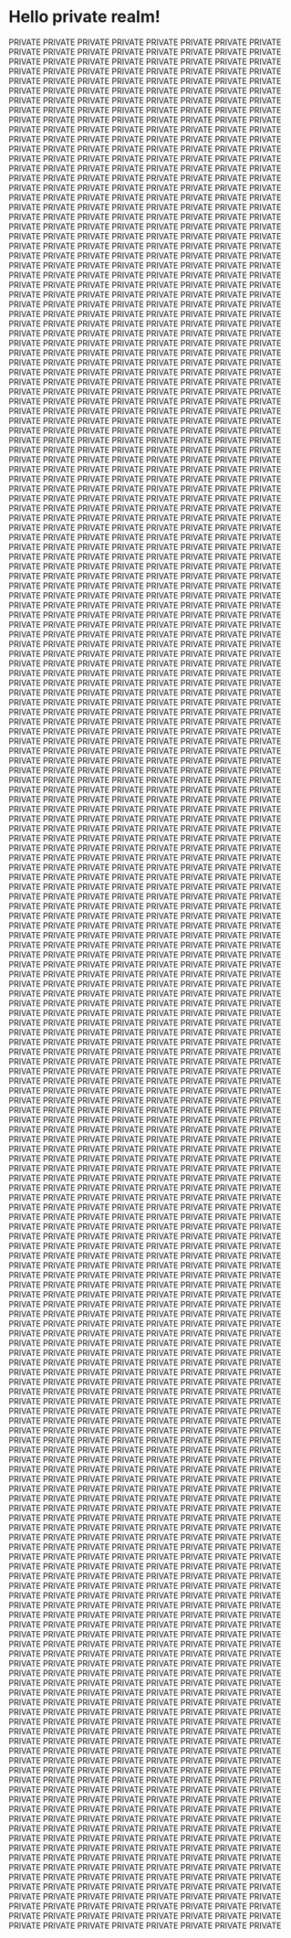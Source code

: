 # Hello private realm!

PRIVATE PRIVATE PRIVATE PRIVATE PRIVATE PRIVATE PRIVATE PRIVATE PRIVATE PRIVATE PRIVATE PRIVATE PRIVATE PRIVATE PRIVATE PRIVATE PRIVATE PRIVATE PRIVATE PRIVATE PRIVATE PRIVATE PRIVATE PRIVATE PRIVATE PRIVATE PRIVATE PRIVATE PRIVATE PRIVATE PRIVATE PRIVATE PRIVATE PRIVATE PRIVATE PRIVATE PRIVATE PRIVATE PRIVATE PRIVATE PRIVATE PRIVATE PRIVATE PRIVATE PRIVATE PRIVATE PRIVATE PRIVATE PRIVATE PRIVATE PRIVATE PRIVATE PRIVATE PRIVATE PRIVATE PRIVATE PRIVATE PRIVATE PRIVATE PRIVATE PRIVATE PRIVATE PRIVATE PRIVATE PRIVATE PRIVATE PRIVATE PRIVATE PRIVATE PRIVATE PRIVATE PRIVATE PRIVATE PRIVATE PRIVATE PRIVATE PRIVATE PRIVATE PRIVATE PRIVATE PRIVATE PRIVATE PRIVATE PRIVATE PRIVATE PRIVATE PRIVATE PRIVATE PRIVATE PRIVATE PRIVATE PRIVATE PRIVATE PRIVATE PRIVATE PRIVATE PRIVATE PRIVATE PRIVATE PRIVATE PRIVATE PRIVATE PRIVATE PRIVATE PRIVATE PRIVATE PRIVATE PRIVATE PRIVATE PRIVATE PRIVATE PRIVATE PRIVATE PRIVATE PRIVATE PRIVATE PRIVATE PRIVATE PRIVATE PRIVATE PRIVATE PRIVATE PRIVATE PRIVATE PRIVATE PRIVATE PRIVATE PRIVATE PRIVATE PRIVATE PRIVATE PRIVATE PRIVATE PRIVATE PRIVATE PRIVATE PRIVATE PRIVATE PRIVATE PRIVATE PRIVATE PRIVATE PRIVATE PRIVATE PRIVATE PRIVATE PRIVATE PRIVATE PRIVATE PRIVATE PRIVATE PRIVATE PRIVATE PRIVATE PRIVATE PRIVATE PRIVATE PRIVATE PRIVATE PRIVATE PRIVATE PRIVATE PRIVATE PRIVATE PRIVATE PRIVATE PRIVATE PRIVATE PRIVATE PRIVATE PRIVATE PRIVATE PRIVATE PRIVATE PRIVATE PRIVATE PRIVATE PRIVATE PRIVATE PRIVATE PRIVATE PRIVATE PRIVATE PRIVATE PRIVATE PRIVATE PRIVATE PRIVATE PRIVATE PRIVATE PRIVATE PRIVATE PRIVATE PRIVATE PRIVATE PRIVATE PRIVATE PRIVATE PRIVATE PRIVATE PRIVATE PRIVATE PRIVATE PRIVATE PRIVATE PRIVATE PRIVATE PRIVATE PRIVATE PRIVATE PRIVATE PRIVATE PRIVATE PRIVATE PRIVATE PRIVATE PRIVATE PRIVATE PRIVATE PRIVATE PRIVATE PRIVATE PRIVATE PRIVATE PRIVATE PRIVATE PRIVATE PRIVATE PRIVATE PRIVATE PRIVATE PRIVATE PRIVATE PRIVATE PRIVATE PRIVATE PRIVATE PRIVATE PRIVATE PRIVATE PRIVATE PRIVATE PRIVATE PRIVATE PRIVATE PRIVATE PRIVATE PRIVATE PRIVATE PRIVATE PRIVATE PRIVATE PRIVATE PRIVATE PRIVATE PRIVATE PRIVATE PRIVATE PRIVATE PRIVATE PRIVATE PRIVATE PRIVATE PRIVATE PRIVATE PRIVATE PRIVATE PRIVATE PRIVATE PRIVATE PRIVATE PRIVATE PRIVATE PRIVATE PRIVATE PRIVATE PRIVATE PRIVATE PRIVATE PRIVATE PRIVATE PRIVATE PRIVATE PRIVATE PRIVATE PRIVATE PRIVATE PRIVATE PRIVATE PRIVATE PRIVATE PRIVATE PRIVATE PRIVATE PRIVATE PRIVATE PRIVATE PRIVATE PRIVATE PRIVATE PRIVATE PRIVATE PRIVATE PRIVATE PRIVATE PRIVATE PRIVATE PRIVATE PRIVATE PRIVATE PRIVATE PRIVATE PRIVATE PRIVATE PRIVATE PRIVATE PRIVATE PRIVATE PRIVATE PRIVATE PRIVATE PRIVATE PRIVATE PRIVATE PRIVATE PRIVATE PRIVATE PRIVATE PRIVATE PRIVATE PRIVATE PRIVATE PRIVATE PRIVATE PRIVATE PRIVATE PRIVATE PRIVATE PRIVATE PRIVATE PRIVATE PRIVATE PRIVATE PRIVATE PRIVATE PRIVATE PRIVATE PRIVATE PRIVATE PRIVATE PRIVATE PRIVATE PRIVATE PRIVATE PRIVATE PRIVATE PRIVATE PRIVATE PRIVATE PRIVATE PRIVATE PRIVATE PRIVATE PRIVATE PRIVATE PRIVATE PRIVATE PRIVATE PRIVATE PRIVATE PRIVATE PRIVATE PRIVATE PRIVATE PRIVATE PRIVATE PRIVATE PRIVATE PRIVATE PRIVATE PRIVATE PRIVATE PRIVATE PRIVATE PRIVATE PRIVATE PRIVATE PRIVATE PRIVATE PRIVATE PRIVATE PRIVATE PRIVATE PRIVATE PRIVATE PRIVATE PRIVATE PRIVATE PRIVATE PRIVATE PRIVATE PRIVATE PRIVATE PRIVATE PRIVATE PRIVATE PRIVATE PRIVATE PRIVATE PRIVATE PRIVATE PRIVATE PRIVATE PRIVATE PRIVATE PRIVATE PRIVATE PRIVATE PRIVATE PRIVATE PRIVATE PRIVATE PRIVATE PRIVATE PRIVATE PRIVATE PRIVATE PRIVATE PRIVATE PRIVATE PRIVATE PRIVATE PRIVATE PRIVATE PRIVATE PRIVATE PRIVATE PRIVATE PRIVATE PRIVATE PRIVATE PRIVATE PRIVATE PRIVATE PRIVATE PRIVATE PRIVATE PRIVATE PRIVATE PRIVATE PRIVATE PRIVATE PRIVATE PRIVATE PRIVATE PRIVATE PRIVATE PRIVATE PRIVATE PRIVATE PRIVATE PRIVATE PRIVATE PRIVATE PRIVATE PRIVATE PRIVATE PRIVATE PRIVATE PRIVATE PRIVATE PRIVATE PRIVATE PRIVATE PRIVATE PRIVATE PRIVATE PRIVATE PRIVATE PRIVATE PRIVATE PRIVATE PRIVATE PRIVATE PRIVATE PRIVATE PRIVATE PRIVATE PRIVATE PRIVATE PRIVATE PRIVATE PRIVATE PRIVATE PRIVATE PRIVATE PRIVATE PRIVATE PRIVATE PRIVATE PRIVATE PRIVATE PRIVATE PRIVATE PRIVATE PRIVATE PRIVATE PRIVATE PRIVATE PRIVATE PRIVATE PRIVATE PRIVATE PRIVATE PRIVATE PRIVATE PRIVATE PRIVATE PRIVATE PRIVATE PRIVATE PRIVATE PRIVATE PRIVATE PRIVATE PRIVATE PRIVATE PRIVATE PRIVATE PRIVATE PRIVATE PRIVATE PRIVATE PRIVATE PRIVATE PRIVATE PRIVATE PRIVATE PRIVATE PRIVATE PRIVATE PRIVATE PRIVATE PRIVATE PRIVATE PRIVATE PRIVATE PRIVATE PRIVATE PRIVATE PRIVATE PRIVATE PRIVATE PRIVATE PRIVATE PRIVATE PRIVATE PRIVATE PRIVATE PRIVATE PRIVATE PRIVATE PRIVATE PRIVATE PRIVATE PRIVATE PRIVATE PRIVATE PRIVATE PRIVATE PRIVATE PRIVATE PRIVATE PRIVATE PRIVATE PRIVATE PRIVATE PRIVATE PRIVATE PRIVATE PRIVATE PRIVATE PRIVATE PRIVATE PRIVATE PRIVATE PRIVATE PRIVATE PRIVATE PRIVATE PRIVATE PRIVATE PRIVATE PRIVATE PRIVATE PRIVATE PRIVATE PRIVATE PRIVATE PRIVATE PRIVATE PRIVATE PRIVATE PRIVATE PRIVATE PRIVATE PRIVATE PRIVATE PRIVATE PRIVATE PRIVATE PRIVATE PRIVATE PRIVATE PRIVATE PRIVATE PRIVATE PRIVATE PRIVATE PRIVATE PRIVATE PRIVATE PRIVATE PRIVATE PRIVATE PRIVATE PRIVATE PRIVATE PRIVATE PRIVATE PRIVATE PRIVATE PRIVATE PRIVATE PRIVATE PRIVATE PRIVATE PRIVATE PRIVATE PRIVATE PRIVATE PRIVATE PRIVATE PRIVATE PRIVATE PRIVATE PRIVATE PRIVATE PRIVATE PRIVATE PRIVATE PRIVATE PRIVATE PRIVATE PRIVATE PRIVATE PRIVATE PRIVATE PRIVATE PRIVATE PRIVATE PRIVATE PRIVATE PRIVATE PRIVATE PRIVATE PRIVATE PRIVATE PRIVATE PRIVATE PRIVATE PRIVATE PRIVATE PRIVATE PRIVATE PRIVATE PRIVATE PRIVATE PRIVATE PRIVATE PRIVATE PRIVATE PRIVATE PRIVATE PRIVATE PRIVATE PRIVATE PRIVATE PRIVATE PRIVATE PRIVATE PRIVATE PRIVATE PRIVATE PRIVATE PRIVATE PRIVATE PRIVATE PRIVATE PRIVATE PRIVATE PRIVATE PRIVATE PRIVATE PRIVATE PRIVATE PRIVATE PRIVATE PRIVATE PRIVATE PRIVATE PRIVATE PRIVATE PRIVATE PRIVATE PRIVATE PRIVATE PRIVATE PRIVATE PRIVATE PRIVATE PRIVATE PRIVATE PRIVATE PRIVATE PRIVATE PRIVATE PRIVATE PRIVATE PRIVATE PRIVATE PRIVATE PRIVATE PRIVATE PRIVATE PRIVATE PRIVATE PRIVATE PRIVATE PRIVATE PRIVATE PRIVATE PRIVATE PRIVATE PRIVATE PRIVATE PRIVATE PRIVATE PRIVATE PRIVATE PRIVATE PRIVATE PRIVATE PRIVATE PRIVATE PRIVATE PRIVATE PRIVATE PRIVATE PRIVATE PRIVATE PRIVATE PRIVATE PRIVATE PRIVATE PRIVATE PRIVATE PRIVATE PRIVATE PRIVATE PRIVATE PRIVATE PRIVATE PRIVATE PRIVATE PRIVATE PRIVATE PRIVATE PRIVATE PRIVATE PRIVATE PRIVATE PRIVATE PRIVATE PRIVATE PRIVATE PRIVATE PRIVATE PRIVATE PRIVATE PRIVATE PRIVATE PRIVATE PRIVATE PRIVATE PRIVATE PRIVATE PRIVATE PRIVATE PRIVATE PRIVATE PRIVATE PRIVATE PRIVATE PRIVATE PRIVATE PRIVATE PRIVATE PRIVATE PRIVATE PRIVATE PRIVATE PRIVATE PRIVATE PRIVATE PRIVATE PRIVATE PRIVATE PRIVATE PRIVATE PRIVATE PRIVATE PRIVATE PRIVATE PRIVATE PRIVATE PRIVATE PRIVATE PRIVATE PRIVATE PRIVATE PRIVATE PRIVATE PRIVATE PRIVATE PRIVATE PRIVATE PRIVATE PRIVATE PRIVATE PRIVATE PRIVATE PRIVATE PRIVATE PRIVATE PRIVATE PRIVATE PRIVATE PRIVATE PRIVATE PRIVATE PRIVATE PRIVATE PRIVATE PRIVATE PRIVATE PRIVATE PRIVATE PRIVATE PRIVATE PRIVATE PRIVATE PRIVATE PRIVATE PRIVATE PRIVATE PRIVATE PRIVATE PRIVATE PRIVATE PRIVATE PRIVATE PRIVATE PRIVATE PRIVATE PRIVATE PRIVATE PRIVATE PRIVATE PRIVATE PRIVATE PRIVATE PRIVATE PRIVATE PRIVATE PRIVATE PRIVATE PRIVATE PRIVATE PRIVATE PRIVATE PRIVATE PRIVATE PRIVATE PRIVATE PRIVATE PRIVATE PRIVATE PRIVATE PRIVATE PRIVATE PRIVATE PRIVATE PRIVATE PRIVATE PRIVATE PRIVATE PRIVATE PRIVATE PRIVATE PRIVATE PRIVATE PRIVATE PRIVATE PRIVATE PRIVATE PRIVATE PRIVATE PRIVATE PRIVATE PRIVATE PRIVATE PRIVATE PRIVATE PRIVATE PRIVATE PRIVATE PRIVATE PRIVATE PRIVATE PRIVATE PRIVATE PRIVATE PRIVATE PRIVATE PRIVATE PRIVATE PRIVATE PRIVATE PRIVATE PRIVATE PRIVATE PRIVATE PRIVATE PRIVATE PRIVATE PRIVATE PRIVATE PRIVATE PRIVATE PRIVATE PRIVATE PRIVATE PRIVATE PRIVATE PRIVATE PRIVATE PRIVATE PRIVATE PRIVATE PRIVATE PRIVATE PRIVATE PRIVATE PRIVATE PRIVATE PRIVATE PRIVATE PRIVATE PRIVATE PRIVATE PRIVATE PRIVATE PRIVATE PRIVATE PRIVATE PRIVATE PRIVATE PRIVATE PRIVATE PRIVATE PRIVATE PRIVATE PRIVATE PRIVATE PRIVATE PRIVATE PRIVATE PRIVATE PRIVATE PRIVATE PRIVATE PRIVATE PRIVATE PRIVATE PRIVATE PRIVATE PRIVATE PRIVATE PRIVATE PRIVATE PRIVATE PRIVATE PRIVATE PRIVATE PRIVATE PRIVATE PRIVATE PRIVATE PRIVATE PRIVATE PRIVATE PRIVATE PRIVATE PRIVATE PRIVATE PRIVATE PRIVATE PRIVATE PRIVATE PRIVATE PRIVATE PRIVATE PRIVATE PRIVATE PRIVATE PRIVATE PRIVATE PRIVATE PRIVATE PRIVATE PRIVATE PRIVATE PRIVATE PRIVATE PRIVATE PRIVATE PRIVATE PRIVATE PRIVATE PRIVATE PRIVATE PRIVATE PRIVATE PRIVATE PRIVATE PRIVATE PRIVATE PRIVATE PRIVATE PRIVATE PRIVATE PRIVATE PRIVATE PRIVATE PRIVATE PRIVATE PRIVATE PRIVATE PRIVATE PRIVATE PRIVATE PRIVATE PRIVATE PRIVATE PRIVATE PRIVATE PRIVATE PRIVATE PRIVATE PRIVATE PRIVATE PRIVATE PRIVATE PRIVATE PRIVATE PRIVATE PRIVATE PRIVATE PRIVATE PRIVATE PRIVATE PRIVATE PRIVATE PRIVATE PRIVATE PRIVATE PRIVATE PRIVATE PRIVATE PRIVATE PRIVATE PRIVATE PRIVATE PRIVATE PRIVATE PRIVATE PRIVATE PRIVATE PRIVATE PRIVATE PRIVATE PRIVATE PRIVATE PRIVATE PRIVATE PRIVATE PRIVATE PRIVATE PRIVATE PRIVATE PRIVATE PRIVATE PRIVATE PRIVATE PRIVATE PRIVATE PRIVATE PRIVATE PRIVATE PRIVATE PRIVATE PRIVATE PRIVATE PRIVATE PRIVATE PRIVATE PRIVATE PRIVATE PRIVATE PRIVATE PRIVATE PRIVATE PRIVATE PRIVATE PRIVATE PRIVATE PRIVATE PRIVATE PRIVATE PRIVATE PRIVATE PRIVATE PRIVATE PRIVATE PRIVATE PRIVATE PRIVATE PRIVATE PRIVATE PRIVATE PRIVATE PRIVATE PRIVATE PRIVATE PRIVATE PRIVATE PRIVATE PRIVATE PRIVATE PRIVATE PRIVATE PRIVATE PRIVATE PRIVATE PRIVATE PRIVATE PRIVATE PRIVATE PRIVATE PRIVATE PRIVATE PRIVATE PRIVATE PRIVATE PRIVATE PRIVATE PRIVATE PRIVATE PRIVATE PRIVATE PRIVATE PRIVATE PRIVATE PRIVATE PRIVATE PRIVATE PRIVATE PRIVATE PRIVATE PRIVATE PRIVATE PRIVATE PRIVATE PRIVATE PRIVATE PRIVATE PRIVATE PRIVATE PRIVATE PRIVATE PRIVATE PRIVATE PRIVATE PRIVATE PRIVATE PRIVATE PRIVATE PRIVATE PRIVATE PRIVATE PRIVATE PRIVATE PRIVATE PRIVATE PRIVATE PRIVATE PRIVATE PRIVATE PRIVATE PRIVATE PRIVATE PRIVATE PRIVATE PRIVATE PRIVATE PRIVATE PRIVATE PRIVATE PRIVATE PRIVATE PRIVATE PRIVATE PRIVATE PRIVATE PRIVATE PRIVATE PRIVATE PRIVATE PRIVATE PRIVATE PRIVATE PRIVATE PRIVATE PRIVATE PRIVATE PRIVATE PRIVATE PRIVATE PRIVATE PRIVATE PRIVATE PRIVATE PRIVATE PRIVATE PRIVATE PRIVATE PRIVATE PRIVATE PRIVATE PRIVATE PRIVATE PRIVATE PRIVATE PRIVATE PRIVATE PRIVATE PRIVATE PRIVATE PRIVATE PRIVATE PRIVATE PRIVATE PRIVATE PRIVATE PRIVATE PRIVATE PRIVATE PRIVATE PRIVATE PRIVATE PRIVATE PRIVATE PRIVATE PRIVATE PRIVATE PRIVATE PRIVATE PRIVATE PRIVATE PRIVATE PRIVATE PRIVATE PRIVATE PRIVATE PRIVATE PRIVATE PRIVATE PRIVATE PRIVATE PRIVATE PRIVATE PRIVATE PRIVATE PRIVATE PRIVATE PRIVATE PRIVATE PRIVATE PRIVATE PRIVATE PRIVATE PRIVATE PRIVATE PRIVATE PRIVATE PRIVATE PRIVATE PRIVATE PRIVATE PRIVATE PRIVATE PRIVATE PRIVATE PRIVATE PRIVATE PRIVATE PRIVATE PRIVATE PRIVATE PRIVATE PRIVATE PRIVATE PRIVATE PRIVATE PRIVATE PRIVATE PRIVATE PRIVATE PRIVATE PRIVATE PRIVATE PRIVATE PRIVATE PRIVATE PRIVATE PRIVATE PRIVATE PRIVATE PRIVATE PRIVATE PRIVATE PRIVATE PRIVATE PRIVATE PRIVATE PRIVATE PRIVATE PRIVATE PRIVATE PRIVATE PRIVATE PRIVATE PRIVATE PRIVATE PRIVATE PRIVATE PRIVATE PRIVATE PRIVATE PRIVATE PRIVATE PRIVATE PRIVATE PRIVATE PRIVATE PRIVATE PRIVATE PRIVATE PRIVATE PRIVATE PRIVATE PRIVATE PRIVATE PRIVATE PRIVATE PRIVATE PRIVATE PRIVATE PRIVATE PRIVATE PRIVATE PRIVATE PRIVATE PRIVATE PRIVATE PRIVATE PRIVATE PRIVATE PRIVATE PRIVATE PRIVATE PRIVATE PRIVATE PRIVATE PRIVATE PRIVATE PRIVATE PRIVATE PRIVATE PRIVATE PRIVATE PRIVATE PRIVATE PRIVATE PRIVATE PRIVATE PRIVATE PRIVATE PRIVATE PRIVATE PRIVATE PRIVATE PRIVATE PRIVATE PRIVATE PRIVATE PRIVATE PRIVATE PRIVATE PRIVATE PRIVATE PRIVATE PRIVATE PRIVATE PRIVATE PRIVATE PRIVATE PRIVATE PRIVATE PRIVATE PRIVATE PRIVATE PRIVATE PRIVATE PRIVATE PRIVATE PRIVATE PRIVATE PRIVATE PRIVATE PRIVATE PRIVATE PRIVATE PRIVATE PRIVATE PRIVATE PRIVATE PRIVATE PRIVATE PRIVATE PRIVATE PRIVATE PRIVATE PRIVATE PRIVATE PRIVATE PRIVATE PRIVATE PRIVATE PRIVATE PRIVATE PRIVATE PRIVATE PRIVATE PRIVATE PRIVATE PRIVATE PRIVATE PRIVATE PRIVATE PRIVATE PRIVATE PRIVATE PRIVATE PRIVATE PRIVATE PRIVATE PRIVATE PRIVATE PRIVATE PRIVATE PRIVATE PRIVATE PRIVATE PRIVATE PRIVATE PRIVATE PRIVATE PRIVATE PRIVATE PRIVATE PRIVATE PRIVATE PRIVATE PRIVATE PRIVATE PRIVATE PRIVATE PRIVATE PRIVATE PRIVATE PRIVATE PRIVATE PRIVATE PRIVATE PRIVATE PRIVATE PRIVATE PRIVATE PRIVATE PRIVATE PRIVATE PRIVATE PRIVATE PRIVATE PRIVATE PRIVATE PRIVATE PRIVATE PRIVATE PRIVATE PRIVATE PRIVATE PRIVATE PRIVATE PRIVATE PRIVATE PRIVATE PRIVATE PRIVATE PRIVATE PRIVATE PRIVATE PRIVATE PRIVATE PRIVATE PRIVATE PRIVATE PRIVATE PRIVATE PRIVATE PRIVATE PRIVATE PRIVATE PRIVATE PRIVATE PRIVATE PRIVATE PRIVATE 